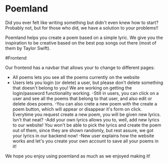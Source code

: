 # Poemland

Did you ever felt like writing something but didn't even knew how to start? Probably not, but for those who did, we have a solution to your problems!!

Poemland helps you create a poem based on a simple lyric. We give you the inspiration to be creative based on the best pop songs out there (most of them by Taylor Swift).

#Frontend

Our frontend has a navbar that allows your to change to different pages:

- All poems lets you see all the poems currently on the website 
- Users lets you login (or delete) a user, but please don't delete something that doesn't belong to you! We are working on getting the login/password functionality working. 
  -Still in users, you can click on a user and see all the poems that belong to that user, and also edit or delete does poems.
  -You can also crete a new poem with the create a poem button, which will appear or disappear it's form on click. Everytime you request create a new poem, you will be given new lyrics. Isn't that neat?
 -Add your own lyrics allows you to, well, add new lyrics to our website! You won't be able to pick the lyrics and create the poem out of them, since they are shown randomly, but rest assure, we got your lyrics in our backend now!
 -New user explains how the website works and let's you create your own account to save all your poems in it!

 We hope you enjoy using poemland as much as we enjoyed making it!
